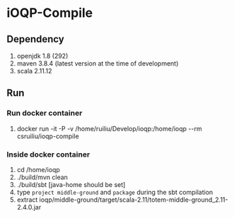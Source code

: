 # iOQP-Compile #

## Dependency ##

1. openjdk 1.8 (292)
2. maven 3.8.4 (latest version at the time of development)
3. scala 2.11.12

## Run ##

### Run docker container ### 

1. docker run -it -P -v /home/ruiliu/Develop/ioqp:/home/ioqp --rm csruiliu/ioqp-compile 

### Inside docker container ### 

1. cd /home/ioqp
2. ./build/mvn clean
3. ./build/sbt [java-home should be set]
4. type `project middle-ground` and `package` during the sbt compilation
5. extract ioqp/middle-ground/target/scala-2.11/totem-middle-ground_2.11-2.4.0.jar 

